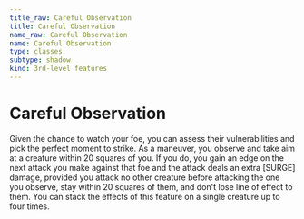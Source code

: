 ```yaml
---
title_raw: Careful Observation
title: Careful Observation
name_raw: Careful Observation
name: Careful Observation
type: classes
subtype: shadow
kind: 3rd-level features
---
```


# Careful Observation

Given the chance to watch your foe, you can assess their vulnerabilities and pick the perfect moment to strike. As a maneuver, you observe and take aim at a creature within 20 squares of you. If you do, you gain an edge on the next attack you make against that foe and the attack deals an extra \[SURGE\] damage, provided you attack no other creature before attacking the one you observe, stay within 20 squares of them, and don't lose line of effect to them. You can stack the effects of this feature on a single creature up to four times.
